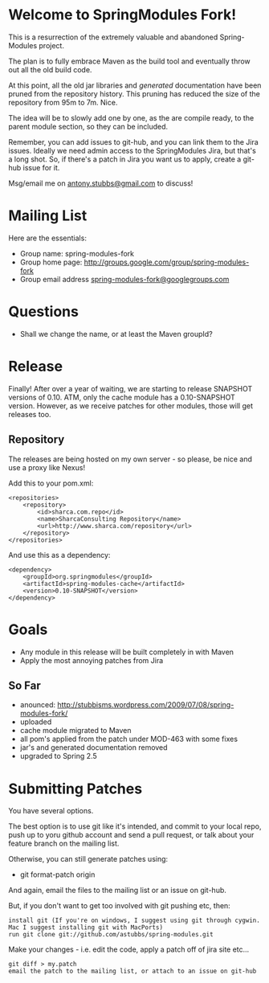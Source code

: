 # Welcome to SpringModules Fork!

This is a resurrection of the extremely valuable and abandoned Spring-Modules project.

The plan is to fully embrace Maven as the build tool and eventually throw out all the old build code.

At this point, all the old jar libraries and _generated_ documentation have been pruned from the repository history.
This pruning has reduced the size of the repository from 95m to 7m. Nice.

The idea will be to slowly add one by one, as the are compile ready, to the parent module section, so they can be included.

Remember, you can add issues to git-hub, and you can link them to the Jira issues. Ideally we need admin access to the SpringModules Jira, but that's a long shot. So, if there's a patch in Jira you want us to apply, create a git-hub issue for it.

Msg/email me on antony.stubbs@gmail.com to discuss!

# Mailing List

Here are the essentials:

* Group name: spring-modules-fork
* Group home page: http://groups.google.com/group/spring-modules-fork
* Group email address spring-modules-fork@googlegroups.com

# Questions

* Shall we change the name, or at least the Maven groupId?

# Release

Finally! After over a year of waiting, we are starting to release SNAPSHOT versions of 0.10. ATM, only the cache module has a 0.10-SNAPSHOT version. However, as we receive patches for other modules, those will get releases too.

## Repository

The releases are being hosted on my own server - so please, be nice and use a proxy like Nexus!

Add this to your pom.xml:

    <repositories>
    	<repository>
    		<id>sharca.com.repo</id>
    		<name>SharcaConsulting Repository</name>
    		<url>http://www.sharca.com/repository</url>
    	</repository>
    </repositories>

And use this as a dependency:

    <dependency>
    	<groupId>org.springmodules</groupId>
    	<artifactId>spring-modules-cache</artifactId>
    	<version>0.10-SNAPSHOT</version>
    </dependency>

# Goals

* Any module in this release will be built completely in with Maven
* Apply the most annoying patches from Jira

## So Far

* anounced: http://stubbisms.wordpress.com/2009/07/08/spring-modules-fork/
* uploaded
* cache module migrated to Maven
* all pom's applied from the patch under MOD-463 with some fixes
* jar's and generated documentation removed
* upgraded to Spring 2.5

# Submitting Patches

You have several options. 

The best option is to use git like it's intended, and commit to your local repo, push up to yoru github account and send a pull request, or talk about your feature branch on the mailing list.

Otherwise, you can still generate patches using:

* git format-patch origin

And again, email the files to the mailing list or an issue on git-hub.

But, if you don't want to get too involved with git pushing etc, then:

    install git (If you're on windows, I suggest using git through cygwin. Mac I suggest installing git with MacPorts)
    run git clone git://github.com/astubbs/spring-modules.git

Make your changes - i.e. edit the code, apply a patch off of jira site etc...

    git diff > my.patch
    email the patch to the mailing list, or attach to an issue on git-hub
